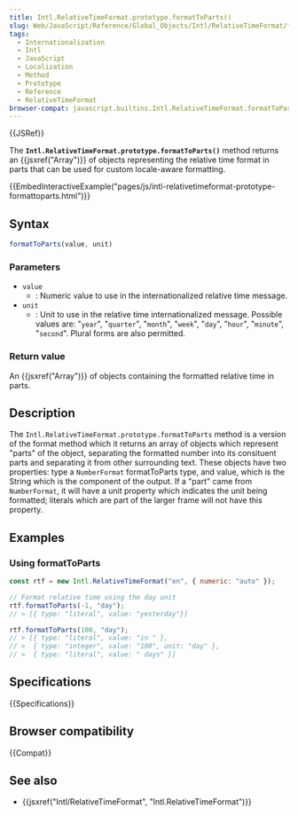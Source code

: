 ```yaml
---
title: Intl.RelativeTimeFormat.prototype.formatToParts()
slug: Web/JavaScript/Reference/Global_Objects/Intl/RelativeTimeFormat/formatToParts
tags:
  - Internationalization
  - Intl
  - JavaScript
  - Localization
  - Method
  - Prototype
  - Reference
  - RelativeTimeFormat
browser-compat: javascript.builtins.Intl.RelativeTimeFormat.formatToParts
---
```

{{JSRef}}

The **`Intl.RelativeTimeFormat.prototype.formatToParts()`** method returns an
{{jsxref("Array")}} of objects representing the relative time format in
parts that can be used for custom locale-aware formatting.

{{EmbedInteractiveExample("pages/js/intl-relativetimeformat-prototype-formattoparts.html")}}

<!-- The source for this interactive example is stored in a GitHub repository. If you'd like to contribute to the interactive examples project, please clone https://github.com/mdn/interactive-examples and send us a pull request. -->

## Syntax

```js
formatToParts(value, unit)
```

### Parameters

*   `value`
    *   : Numeric value to use in the internationalized relative time message.
*   `unit`
    *   : Unit to use in the relative time internationalized message. Possible
        values are: "`year`", "`quarter`", "`month`", "`week`", "`day`", "`hour`",
        "`minute`", "`second`". Plural forms are also permitted.

### Return value

An {{jsxref("Array")}} of objects containing the formatted relative time in
parts.

## Description

The `Intl.RelativeTimeFormat.prototype.formatToParts` method is a version of
the format method which it returns an array of objects which represent "parts"
of the object, separating the formatted number into its consituent parts and
separating it from other surrounding text. These objects have two
properties: type a `NumberFormat` formatToParts type, and value, which is the
String which is the component of the output. If a "part" came from
`NumberFormat`, it will have a unit property which indicates the unit being
formatted; literals which are part of the larger frame will not have this
property.

## Examples

### Using formatToParts

```js
const rtf = new Intl.RelativeTimeFormat("en", { numeric: "auto" });

// Format relative time using the day unit
rtf.formatToParts(-1, "day");
// > [{ type: "literal", value: "yesterday"}]

rtf.formatToParts(100, "day");
// > [{ type: "literal", value: "in " },
// >  { type: "integer", value: "100", unit: "day" },
// >  { type: "literal", value: " days" }]
```

## Specifications

{{Specifications}}

## Browser compatibility

{{Compat}}

## See also

*   {{jsxref("Intl/RelativeTimeFormat", "Intl.RelativeTimeFormat")}}
